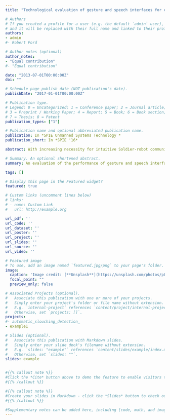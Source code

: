 ```yaml
---
title: "Technological evaluation of gesture and speech interfaces for enabling dismounted soldier-robot dialogue"

# Authors
# If you created a profile for a user (e.g. the default `admin` user), write the username (folder name) here 
# and it will be replaced with their full name and linked to their profile.
authors:
- admin
#- Robert Ford

# Author notes (optional)
author_notes:
- "Equal contribution"
#- "Equal contribution"

date: "2013-07-01T00:00:00Z"
doi: ""

# Schedule page publish date (NOT publication's date).
publishDate: "2017-01-01T00:00:00Z"

# Publication type.
# Legend: 0 = Uncategorized; 1 = Conference paper; 2 = Journal article;
# 3 = Preprint / Working Paper; 4 = Report; 5 = Book; 6 = Book section;
# 7 = Thesis; 8 = Patent
publication_types: ["1"]

# Publication name and optional abbreviated publication name.
publication: In *SPIE Unmanned Systems Technology *
publication_short: In *SPIE '16*

abstract: With increasing necessity for intuitive Soldier-robot communication in military operations and advancements in interactive technologies, autonomous robots have transitioned from assistance tools to functional and operational teammates able to service an array of military operations. Despite improvements in gesture and speech recognition technologies, their effectiveness in supporting Soldier-robot communication is still uncertain. The purpose of the present study was to evaluate the performance of gesture and speech interface technologies to facilitate Soldier-robot communication during a spatial-navigation task with an autonomous robot. Gesture and speech semantically based spatial-navigation commands leveraged existing lexicons for visual and verbal communication from the U.S Army field manual for visual signaling and a previously established Squad Level Vocabulary (SLV). Speech commands were recorded by a Lapel microphone and Microsoft Kinect, and classified by commercial off-the-shelf automatic speech recognition (ASR) software. Visual signals were captured and classified using a custom wireless gesture glove and software. Participants in the experiment commanded a robot to complete a simulated ISR mission in a scaled down urban scenario by delivering a sequence of gesture and speech commands, both individually and simultaneously, to the robot. Performance and reliability of gesture and speech hardware interfaces and recognition tools were analyzed and reported. Analysis of experimental results demonstrated the employed gesture technology has significant potential for enabling bidirectional Soldier-robot team dialogue based on the high classification accuracy and minimal training required to perform gesture commands.

# Summary. An optional shortened abstract.
summary: An evaluation of the performance of gesture and speech interface technologies to facilitate Soldier-robot communication during a spatial-navigation task with an autonomous robot.

tags: []

# Display this page in the Featured widget?
featured: true

# Custom links (uncomment lines below)
# links:
# - name: Custom Link
#   url: http://example.org

url_pdf: ''
url_code: ''
url_dataset: ''
url_poster: ''
url_project: ''
url_slides: ''
url_source: ''
url_video: ''

# Featured image
# To use, add an image named `featured.jpg/png` to your page's folder. 
image:
  caption: 'Image credit: [**Unsplash**](https://unsplash.com/photos/pLCdAaMFLTE)'
  focal_point: ""
  preview_only: false

# Associated Projects (optional).
#   Associate this publication with one or more of your projects.
#   Simply enter your project's folder or file name without extension.
#   E.g. `internal-project` references `content/project/internal-project/index.md`.
#   Otherwise, set `projects: []`.
projects:
#- automatic_slouching_detection_
- example1

# Slides (optional).
#   Associate this publication with Markdown slides.
#   Simply enter your slide deck's filename without extension.
#   E.g. `slides: "example"` references `content/slides/example/index.md`.
#   Otherwise, set `slides: ""`.
slides: example


#{{% callout note %}}
#Click the *Cite* button above to demo the feature to enable visitors to import publication metadata into their reference management software.
#{{% /callout %}}

#{{% callout note %}}
#Create your slides in Markdown - click the *Slides* button to check out the example.
#{{% /callout %}}

#Supplementary notes can be added here, including [code, math, and images](https://wowchemy.com/docs/writing-markdown-latex/).
---
```

